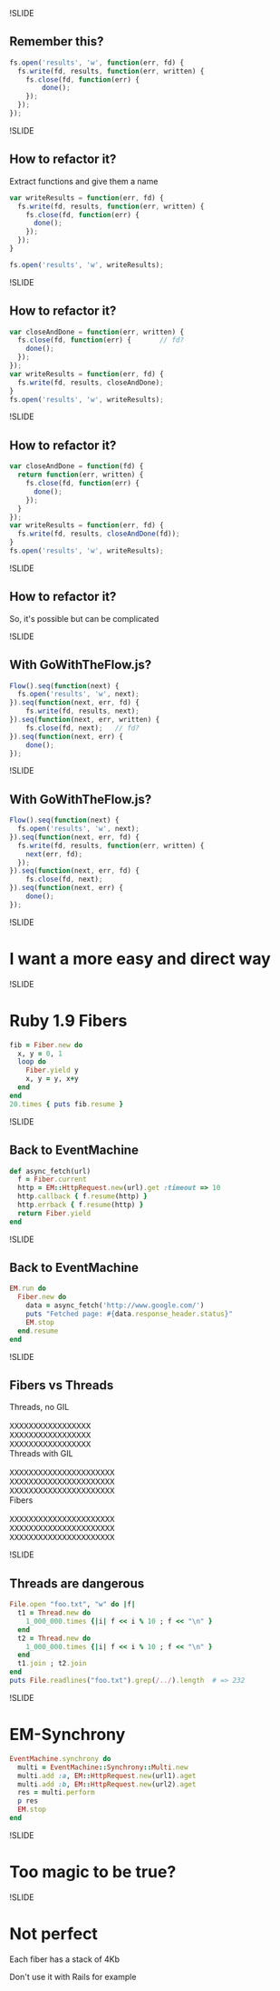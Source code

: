 !SLIDE
## Remember this? ##

```js
fs.open('results', 'w', function(err, fd) {
  fs.write(fd, results, function(err, written) {
    fs.close(fd, function(err) {
        done();
    });
  });
});
```

!SLIDE
## How to refactor it? ##

Extract functions and give them a name

```js
var writeResults = function(err, fd) {
  fs.write(fd, results, function(err, written) {
    fs.close(fd, function(err) {
      done();
    });
  });
}

fs.open('results', 'w', writeResults);
```

!SLIDE
## How to refactor it? ##

```js
var closeAndDone = function(err, written) {
  fs.close(fd, function(err) {       // fd?
    done();
  });
});
var writeResults = function(err, fd) {
  fs.write(fd, results, closeAndDone);
}
fs.open('results', 'w', writeResults);
```

!SLIDE
## How to refactor it? ##

```js
var closeAndDone = function(fd) {
  return function(err, written) {
    fs.close(fd, function(err) {
      done();
    });
  }
});
var writeResults = function(err, fd) {
  fs.write(fd, results, closeAndDone(fd));
}
fs.open('results', 'w', writeResults);
```

!SLIDE
## How to refactor it? ##

So, it's possible but can be complicated

!SLIDE
## With GoWithTheFlow.js? ##
```js
Flow().seq(function(next) {
  fs.open('results', 'w', next);
}).seq(function(next, err, fd) {
    fs.write(fd, results, next);
}).seq(function(next, err, written) {
    fs.close(fd, next);   // fd?
}).seq(function(next, err) {
    done();
});
```

!SLIDE
## With GoWithTheFlow.js? ##
```js
Flow().seq(function(next) {
  fs.open('results', 'w', next);
}).seq(function(next, err, fd) {
  fs.write(fd, results, function(err, written) {
    next(err, fd);
  });
}).seq(function(next, err, fd) {
    fs.close(fd, next);
}).seq(function(next, err) {
    done();
});
```

!SLIDE
# I want a more easy and direct way #

!SLIDE
# Ruby 1.9 Fibers #

```ruby
fib = Fiber.new do
  x, y = 0, 1
  loop do
    Fiber.yield y
    x, y = y, x+y
  end
end
20.times { puts fib.resume }
```

!SLIDE
## Back to EventMachine ##

```ruby
def async_fetch(url)
  f = Fiber.current
  http = EM::HttpRequest.new(url).get :timeout => 10 
  http.callback { f.resume(http) }
  http.errback { f.resume(http) }
  return Fiber.yield
end
```

!SLIDE
## Back to EventMachine ##

```ruby
EM.run do
  Fiber.new do
    data = async_fetch('http://www.google.com/')
    puts "Fetched page: #{data.response_header.status}" 
    EM.stop
  end.resume
end
```

!SLIDE
## Fibers vs Threads ##

<div class="right">Threads, no GIL</div>
<br/><tt class="active">XXXXX</tt><tt class="inactive">XX</tt><tt class="active">XXXXX</tt><tt class="active">XXXXX</tt>
<br/><tt class="active">XXXXX</tt><tt class="active">XX</tt><tt class="active">XXXXX</tt><tt class="inactive">XXXXX</tt>
<br/><tt class="inactive">XXXXX</tt><tt class="active">XX</tt><tt class="inactive">XXXXX</tt><tt class="inactive">XXXXX</tt>

<div class="right">Threads with GIL</div>
<br/><tt class="active">XXXXX</tt><tt class="inactive">XXXXX</tt><tt class="inactive">XX</tt><tt class="active">XXXXX</tt><tt class="inactive">XXXXX</tt>
<br/><tt class="inactive">XXXXX</tt><tt class="active">XXXXX</tt><tt class="inactive">XX</tt><tt class="inactive">XXXXX</tt><tt class="active">XXXXX</tt>
<br/><tt class="inactive">XXXXX</tt><tt class="inactive">XXXXX</tt><tt class="active">XX</tt><tt class="inactive">XXXXX</tt><tt class="inactive">XXXXX</tt>

<div class="right">Fibers</div>
<br/><tt class="active">XXXXXXXXXX</tt><tt class="inactive">XXXXXXXXXX</tt><tt class="inactive">XX</tt>
<br/><tt class="inactive">XXXXXXXXXX</tt><tt class="active">XXXXXXXXXX</tt><tt class="inactive">XX</tt>
<br/><tt class="inactive">XXXXXXXXXX</tt><tt class="inactive">XXXXXXXXXX</tt><tt class="active">XX</tt>

!SLIDE
## Threads are dangerous ##

```ruby
File.open "foo.txt", "w" do |f|
  t1 = Thread.new do
    1_000_000.times {|i| f << i % 10 ; f << "\n" }
  end
  t2 = Thread.new do
    1_000_000.times {|i| f << i % 10 ; f << "\n" }
  end
  t1.join ; t2.join
end
puts File.readlines("foo.txt").grep(/../).length  # => 232 
```

!SLIDE
# EM-Synchrony #

```ruby
EventMachine.synchrony do
  multi = EventMachine::Synchrony::Multi.new
  multi.add :a, EM::HttpRequest.new(url1).aget 
  multi.add :b, EM::HttpRequest.new(url2).aget 
  res = multi.perform
  p res
  EM.stop
end
```

!SLIDE
# Too magic to be true? #

!SLIDE
# Not perfect #

Each fiber has a stack of 4Kb

Don't use it with Rails for example

